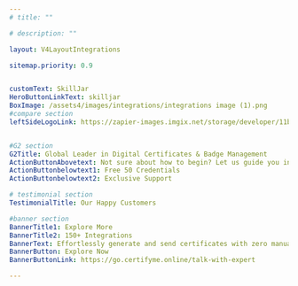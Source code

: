 ```yaml
---
# title: ""

# description: ""

layout: V4LayoutIntegrations

sitemap.priority: 0.9


customText: SkillJar
HeroButtonLinkText: skilljar
BoxImage: /assets4/images/integrations/integrations image (1).png
#compare section
leftSideLogoLink: https://zapier-images.imgix.net/storage/developer/11b7a7a9c3b3fc2448a1ade2b0d39bc5_2.png?auto=format&ixlib=react-9.8.0&fit=crop&q=50&w=60&h=60&dpr=1


#G2 section
G2Title: Global Leader in Digital Certificates & Badge Management
ActionButtonAbovetext: Not sure about how to begin? Let us guide you in the right direction!
ActionButtonbelowtext1: Free 50 Credentials
ActionButtonbelowtext2: Exclusive Support

# testimonial section
TestimonialTitle: Our Happy Customers   

#banner section
BannerTitle1: Explore More
BannerTitle2: 150+ Integrations
BannerText: Effortlessly generate and send certificates with zero manual intervention using the most advanced digital credential management software of 2023.
BannerButton: Explore Now
BannerButtonLink: https://go.certifyme.online/talk-with-expert

---
```


